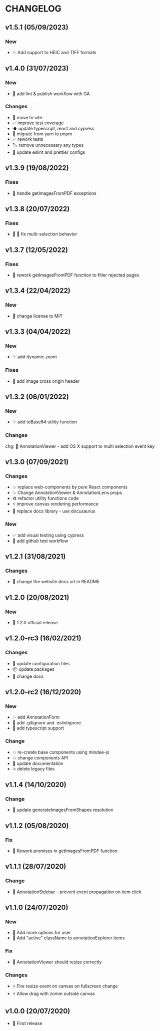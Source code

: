 # CHANGELOG

## v1.5.1 (05/09/2023)

### New

- ✨ Add support to HEIC and TIFF formats

## v1.4.0 (31/07/2023)

### New

- :construction_worker: add lint & publish workflow with GA

### Changes

- :wrench: move to vite
- :white_check_mark: improve test coverage
- :arrow_up: update typescript, react and cypress
- :wrench: migrate from yarn to pnpm
- :white_check_mark: rework tests
- :label: remove unnecessary any types
- :wrench: update eslint and prettier configs

## v1.3.9 (19/08/2022)

### Fixes

- 🐛 handle getImagesFromPDF exceptions

## v1.3.8 (20/07/2022)

### Fixes

- 🐛 :bug: fix multi-selection behavior

## v1.3.7 (12/05/2022)

### Fixes

- 🐛 rework getImagesFromPDF function to filter rejected pages

## v1.3.4 (22/04/2022)

### New

- :page_facing_up: change license to MIT

## v1.3.3 (04/04/2022)

### New

- ✨ add dynamic zoom

### Fixes

- 🐛 add image cross origin header

## v1.3.2 (06/01/2022)

### New

- ✨ add toBase64 utility function

### Changes

chg: 🚸 AnnotationViewer - add OS X support to multi selection event key

## v1.3.0 (07/09/2021)

### Changes

- 💥 replace web-components by pure React components
- 💥 Change AnnotationViewer & AnnotationLens props
- ♻️ refactor utility functions code
- ⚡️ improve canvas rendering performance
- 📝 replace docs library - use docusaurus

### New

- ✅ add visual testing using cypress
- 👷 add github test workflow

## v1.2.1 (31/08/2021)

### Changes

- :memo: change the website docs url in README

## v1.2.0 (20/08/2021)

### New

- 🎉 1.2.0 official release

## v1.2.0-rc3 (16/02/2021)

### Changes

- 🔧 update configuration files
- 📦 update packages
- 📝 change docs

## v1.2.0-rc2 (16/12/2020)

### New

- ✨ add AnnotationForm
- 🙈 add .gitignore and .eslintignore
- 🚸 add typescript support

### Change

- 💥 re-create base components using mindee-js
- 💥 change components API
- 📝 update documentation
- 🔥 delete legacy files

## v1.1.4 (14/10/2020)

### Change

- :children_crossing: update generateImagesFromShapes resolution

## v1.1.2 (05/08/2020)

### Fix

- 🐛 Rework promises in getImagesFromPDF function

## v1.1.1 (28/07/2020)

### Change

- 🚸 AnnotationSidebar - prevent event propagation on item click

## v1.1.0 (24/07/2020)

### New

- 🚸 Add more options for user
- 🚸 Add "active" className to annotationExplorer items

### Fix

- 🐛 AnnotationViewer should resize correctly

### Changes

- ⚡️ Fire resize event on canvas on fullscreen change
- ⚡️ Allow drag with zomm outside canvas

## v1.0.0 (20/07/2020)

- 🎉 First release

